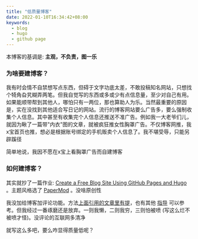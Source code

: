 ```yaml
---
title: "低质量博客"
date: 2022-01-10T16:34:42+08:00
keywords:
  - blog
  - hugo
  - github page
---
```


本博客的基调是: **主观，不负责，图一乐**

### 为啥要建博客？

我有时会情不自禁想写点东西，但碍于文字功底太差，不敢投稿知名网站，只想找个犄角旮旯糊弄两笔。但我自觉写的东西或多或少有点信息量，至少对自己有用。如果能顺带帮到其他人，哪怕只有一两位，那也算助人为乐。当然最重要的原因是，实在没找到其他适合写日记的网站。流行的博客网站要么广告多，要么强制收集个人信息。其中甚至有收集完个人信息还推送不准广告。例如我一大老爷们儿，就因为瞅了一篇带"内衣"图的文章，就被疯狂推女性胸罩广告。不仅博客网推，我x宝首页也推，想必是根据账号绑定的手机贩卖个人信息了。我不堪受辱，只能另辟蹊径

简单地说，我因不愿在x宝上看胸罩广告而自建博客

### 如何建博客？

其实就抄了一篇作业: [Create a Free Blog Site Using GitHub Pages and Hugo](https://youngkin.github.io/post/createafreeblogsite) 。主题风格选了 [PaperMod](https://themes.gohugo.io/themes/hugo-papermod/) 。没啥原创性

我没加给博客加评论功能。方法[上面引用的文章里有提](https://youngkin.github.io/post/createafreeblogsite/#add-support-for-comments)，也有其他 [指导](https://retifrav.github.io/blog/2019/04/19/github-comments-hugo/) 可以参考。但我经过一番琢磨还是放弃。一则我懒，二则我穷，三则怕被喷 (写这么烂不被喷才怪)。没评论的互联网多清净

就写这么多吧，要么咋显得质量低呢？
